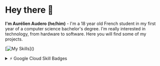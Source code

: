 <!--
**AurelienAudero/AurelienAudero** is a ✨ _special_ ✨ repository because its `README.md` (this file) appears on your GitHub profile.

Here are some ideas to get you started:

- 🔭 I’m currently working on ...
- 🌱 I’m currently learning ...
- 👯 I’m looking to collaborate on ...
- 🤔 I’m looking for help with ...
- 💬 Ask me about ...
- 📫 How to reach me: ...
- 😄 Pronouns: ...
- ⚡ Fun fact: ...
-->
# Hey there 👋
**I'm Aurélien Audero (he/him)** - I'm a 18 year old French student in my first year of a computer science bachelor's degree. I'm really interested in technology, from hardware to software. Here you will find some of my projects.

[![My Skills](https://skillicons.dev/icons?i=apple,bash,css,debian,docker,figma,gcp,git,github,html,js,latex,linux,md,mysql,npm,ps,py,redhat,swift,ubuntu,vscode,windows,)]()

<details>
  <summary>⚡️ Google Cloud Skill Badges</summary>
  <br>  
  <div>
      <a href="https://www.cloudskillsboost.google/public_profiles/885ac272-9844-42d3-b7a1-09dfe5de63b5/badges/3245686"><img src="https://cdn.qwiklabs.com/c6hU2KfzqwAtcpIiBV%2Fmv857VIzHNR45kxI97TmuezU%3D" height="125" title="Using the Cloud SDK Command Line" alt="Using the Cloud SDK Command Line"/>&nbsp;</a>
      <a href="https://www.cloudskillsboost.google/public_profiles/0027ee3f-1eca-4a8f-a7d4-1e311a4ab798/badges/6030778"><img src="https://cdn.qwiklabs.com/xRejIPM4k6VgI8%2B%2B2Nz5bFHFx8PwK0nn9oQofkJOsS4%3D" height="125" title="Google Cloud Essentials" alt="Google Cloud Essentials"/>&nbsp;</a>
      <a href="https://www.cloudskillsboost.google/public_profiles/0027ee3f-1eca-4a8f-a7d4-1e311a4ab798/badges/6029801"><img src="https://cdn.qwiklabs.com/k818RWx33jhv%2FiUD1EREu9zt3zwqqK5SkqjLiJzXhek%3D" height="125" title="Introduction to Generative AI" alt="Introduction to Generative AI"/>&nbsp;</a>
      <a href="https://www.cloudskillsboost.google/public_profiles/0027ee3f-1eca-4a8f-a7d4-1e311a4ab798/badges/6115973"><img src="https://cdn.qwiklabs.com/EOQVOqIBYEI7vPXkfrMJBO5YPdklPeCTAZmxxQm9MF0%3D" height="125" title="Introduction to Large Language Models" alt="Introduction to Large Language Models"/>&nbsp;</a>
      <a href="https://www.cloudskillsboost.google/public_profiles/0027ee3f-1eca-4a8f-a7d4-1e311a4ab798/badges/6116113"><img src="https://cdn.qwiklabs.com/c%2BSQMUVskJ%2BF2uQ%2F3dOBPzGUkhvD0yHTnnoQ1DSoFH8%3D" height="125" title="Introduction to Duet AI in Google Workspace" alt="Introduction to Duet AI in Google Workspace"/>&nbsp;</a>
    </div>
  <br>
</details>
